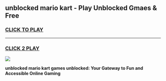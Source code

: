 
## unblocked mario kart - Play Unblocked Gmaes & Free
<h3>
<a href="https://news.freeplayer.one?title=unblocked_mario_kart&ref=23F">CLICK TO PLAY</a></h3>
<hr>

<h3>
<a href="https://news.freeplayer.one?title=unblocked_mario_kart&ref=23F">CLICK 2 PLAY</a>
  
</h3>

<a href="https://news.freeplayer.one?title=unblocked_mario_kart&ref=23F/"><img src="https://clearcache.store/games.png"></a>


**unblocked mario kart games unblocked: Your Gateway to Fun and Accessible Online Gaming**
